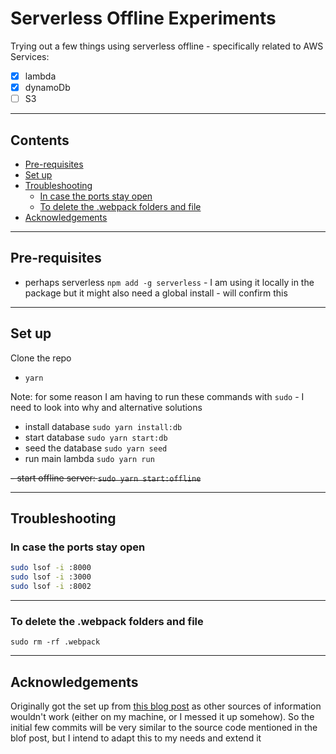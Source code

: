 # Serverless Offline Experiments <!-- omit in toc -->

Trying out a few things using serverless offline - specifically related to AWS Services:

- [x] lambda
- [x] dynamoDb
- [ ] S3

---

## Contents <!-- omit in toc -->

- [Pre-requisites](#pre-requisites)
- [Set up](#set-up)
- [Troubleshooting](#troubleshooting)
  - [In case the ports stay open](#in-case-the-ports-stay-open)
  - [To delete the .webpack folders and file](#to-delete-the-webpack-folders-and-file)
- [Acknowledgements](#acknowledgements)

---

## Pre-requisites

- perhaps serverless `npm add -g serverless` - I am using it locally in the package but it might also need a global install - will confirm this

---

## Set up

Clone the repo

- `yarn`

Note: for some reason I am having to run these commands with `sudo` - I need to look into why and alternative solutions

- install database `sudo yarn install:db`
- start database `sudo yarn start:db`
- seed the database `sudo yarn seed`
- run main lambda `sudo yarn run`

~~- start offline server: `sudo yarn start:offline`~~

---

## Troubleshooting

### In case the ports stay open

```bash
sudo lsof -i :8000
sudo lsof -i :3000
sudo lsof -i :8002
```

---

### To delete the .webpack folders and file

`sudo rm -rf .webpack`

---

## Acknowledgements

Originally got the set up from [this blog post](https://blog.codecentric.de/en/2019/08/developing-aws-locally-with-serverless-offline-plugins/) as other sources of information wouldn't work (either on my machine, or I messed it up somehow). So the initial few commits will be very similar to the source code mentioned in the blof post, but I intend to adapt this to my needs and extend it
